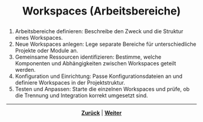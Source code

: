 # <p align="center">Workspaces (Arbeitsbereiche)</p>

1. Arbeitsbereiche definieren: Beschreibe den Zweck und die Struktur eines Workspaces.
2. Neue Workspaces anlegen: Lege separate Bereiche für unterschiedliche Projekte oder Module an.
3. Gemeinsame Ressourcen identifizieren: Bestimme, welche Komponenten und Abhängigkeiten zwischen Workspaces geteilt werden.
4. Konfiguration und Einrichtung: Passe Konfigurationsdateien an und definiere Workspaces in der Projektstruktur.
5. Testen und Anpassen: Starte die einzelnen Workspaces und prüfe, ob die Trennung und Integration korrekt umgesetzt sind.

---

<p align="center"><a href="/docs/04-tools/02-vscode/02-plugins/README.md"><strong>Zurück</strong></a> | <a href="/docs/04-tools/02-vscode/04-editor/README.md"><strong>Weiter</strong></a></p>
